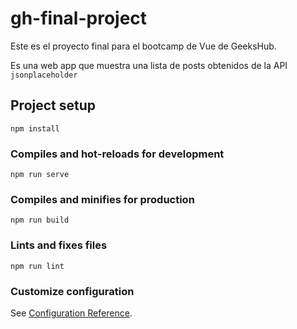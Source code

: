 # gh-final-project

Este es el proyecto final para el bootcamp de Vue de GeeksHub.

Es una web app que muestra una lista de posts obtenidos de la API `jsonplaceholder`

## Project setup

```
npm install
```

### Compiles and hot-reloads for development

```
npm run serve
```

### Compiles and minifies for production

```
npm run build
```

### Lints and fixes files

```
npm run lint
```

### Customize configuration

See [Configuration Reference](https://cli.vuejs.org/config/).
